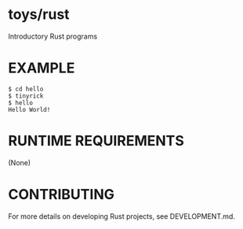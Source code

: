 # toys/rust

Introductory Rust programs

# EXAMPLE

```console
$ cd hello
$ tinyrick
$ hello
Hello World!
```

# RUNTIME REQUIREMENTS

(None)

# CONTRIBUTING

For more details on developing Rust projects, see DEVELOPMENT.md.
